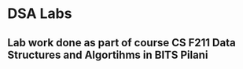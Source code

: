 # DSA Labs
## Lab work done as part of course CS F211 Data Structures and Algortihms in BITS Pilani
